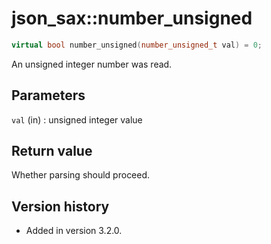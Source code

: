 # json_sax::number_unsigned

```cpp
virtual bool number_unsigned(number_unsigned_t val) = 0;
```

An unsigned integer number was read.

## Parameters

`val` (in)
:   unsigned integer value

## Return value

Whether parsing should proceed.

## Version history

- Added in version 3.2.0.
